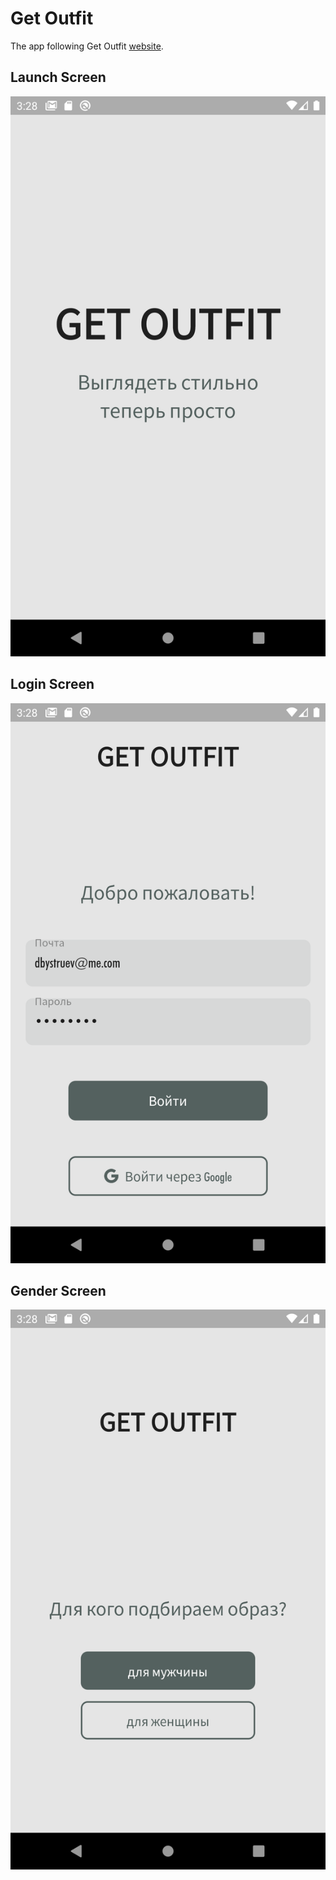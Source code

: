 # Get Outfit

The app following Get Outfit [website](https://getoutfit.ru).

## Launch Screen

![Launch Screen](https://github.com/dbystruev/Get-Outfit/blob/master/screenshots/screenshot1.png?raw=true)

## Login Screen

![Login Screen](https://github.com/dbystruev/Get-Outfit/blob/master/screenshots/screenshot2.png?raw=true)

## Gender Screen

![Gender Screen](https://github.com/dbystruev/Get-Outfit/blob/master/screenshots/screenshot3.png?raw=true)
